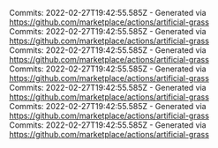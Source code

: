 Commits: 2022-02-27T19:42:55.585Z - Generated via https://github.com/marketplace/actions/artificial-grass
<br>
Commits: 2022-02-27T19:42:55.585Z - Generated via https://github.com/marketplace/actions/artificial-grass
<br>
Commits: 2022-02-27T19:42:55.585Z - Generated via https://github.com/marketplace/actions/artificial-grass
<br>
Commits: 2022-02-27T19:42:55.585Z - Generated via https://github.com/marketplace/actions/artificial-grass
<br>
Commits: 2022-02-27T19:42:55.585Z - Generated via https://github.com/marketplace/actions/artificial-grass
<br>
Commits: 2022-02-27T19:42:55.585Z - Generated via https://github.com/marketplace/actions/artificial-grass
<br>
Commits: 2022-02-27T19:42:55.585Z - Generated via https://github.com/marketplace/actions/artificial-grass
<br>
